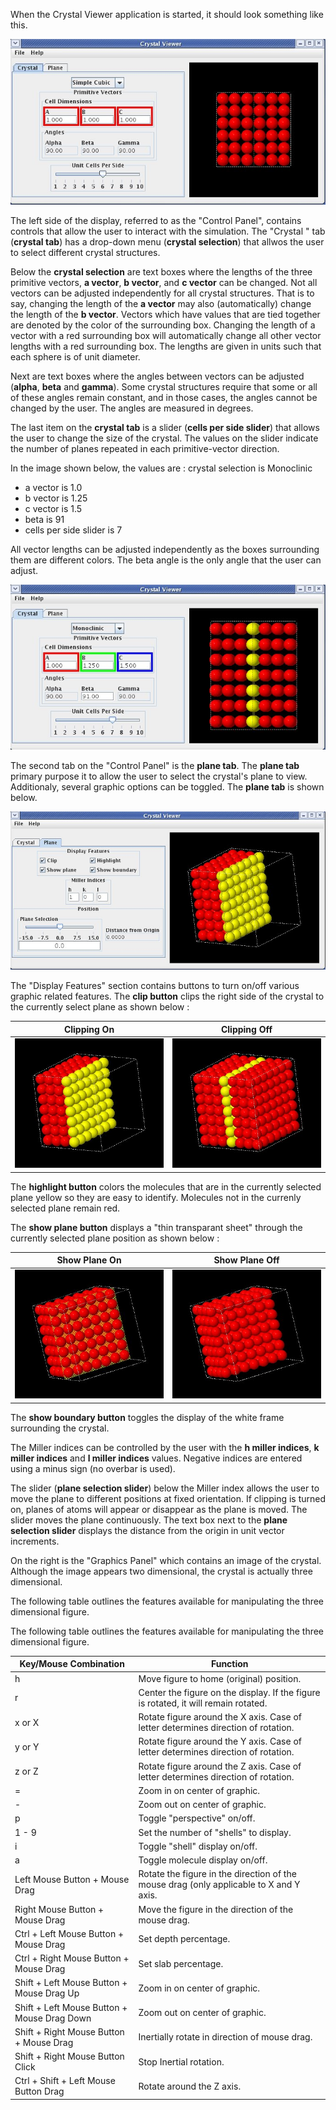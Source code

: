 

When the Crystal Viewer application is started, it should look something like this.



![](./CrystalViewer_Crystal1.jpg)



The left side of the display, referred to as the "Control Panel", contains controls that allow the user to interact with the simulation. 
The "Crystal " tab (**crystal tab**) has a drop-down menu (**crystal selection**) that allwos the user to select different crystal structures.

Below the **crystal selection** are text boxes where the lengths of the three primitive vectors, **a vector**, **b vector**, and **c vector** can be changed. Not all vectors can be adjusted independently for all crystal structures. That is to say, changing the length of the **a vector** may also (automatically) change the length of the **b vector**. Vectors which have values that are tied together are denoted by the color of the surrounding box. Changing the length of a vector with a red surrounding box will automatically change all other vector lengths with a red surrounding box. The lengths are given in units such that each sphere is of unit diameter.

Next are text boxes where the angles between vectors can be adjusted (**alpha**, **beta** and **gamma**). Some crystal structures require that some or all of these angles remain constant, and in those cases, the angles cannot be changed by the user. The angles are measured in degrees.

The last item on the **crystal tab** is a slider (**cells per side slider**) that allows the user to change the size of the crystal. The values on the slider indicate the number of planes repeated in each primitive-vector direction.

In the image shown below, the values are : 
crystal selection is Monoclinic 
* a vector is 1.0 
* b vector is 1.25 
* c vector is 1.5 
* beta is 91 
* cells per side slider is 7

All vector lengths can be adjusted independently as the boxes surrounding them are different colors. The beta angle is the only angle that the user can adjust.



![](./CrystalViewer_Crystal2.jpg)



The second tab on the "Control Panel" is the **plane tab**. The **plane tab** primary purpose it to allow the user to select the crystal's plane to view. Additionaly, several graphic options can be toggled. The **plane tab** is shown below.



![](./CrystalViewer_Crystal3.jpg)



The "Display Features" section contains buttons to turn on/off various graphic related features. The **clip button** clips the right side of the crystal to the currently select plane as shown below :



|Clipping On|Clipping Off|
| ------- | -------- |
| ![](./CrystalViewer_Crystal4.jpg) | ![](./CrystalViewer_Crystal5.jpg) |



The **highlight button** colors the molecules that are in the currently selected plane yellow so they are easy to identify. Molecules not in the currenly selected plane remain red. 

The **show plane button** displays a "thin transparant sheet" through the currently selected plane position as shown below :



| Show Plane On | Show Plane Off |
| - | - |
| ![](./CrystalViewer_Crystal6.jpg) | ![](./CrystalViewer_Crystal7.jpg) |



The **show boundary button** toggles the display of the white frame surrounding the crystal.

The Miller indices can be controlled by the user with the **h miller indices**, **k miller indices** and **l miller indices** values. Negative indices are entered using a minus sign (no overbar is used).

The slider (**plane selection slider**) below the Miller index allows the user to move the plane to different positions at fixed orientation. If clipping is turned on, planes of atoms will appear or disappear as the plane is moved. The slider moves the plane continuously. The text box next to the **plane selection slider** displays the distance from the origin in unit vector increments.

On the right is the "Graphics Panel" which contains an image of the crystal. Although the image appears two dimensional, the crystal is actually three dimensional.

The following table outlines the features available for manipulating the three dimensional figure.


The following table outlines the features available for manipulating the three dimensional figure.

| Key/Mouse Combination | Function |
| - | - |
| h | Move figure to home (original) position. |
| r | Center the figure on the display.  If the figure is rotated, it will remain rotated. |
| x or X | Rotate figure around the X axis.  Case of letter determines direction of rotation. |
| y or Y | Rotate figure around the Y axis.  Case of letter determines direction of rotation. |
| z or Z | Rotate figure around the Z axis.  Case of letter determines direction of rotation. |
| = | Zoom in on center of graphic. |
| - | Zoom out on center of graphic. |
| p | Toggle &quot;perspective&quot; on/off. |
| 1 - 9 | Set the number of &quot;shells&quot; to display. |
| i | Toggle &quot;shell&quot; display on/off. |
| a | Toggle molecule display on/off. |
| Left Mouse Button + Mouse Drag | Rotate the figure in the direction of the mouse drag (only applicable to X and Y axis. |
| Right Mouse Button + Mouse Drag | Move the figure in the direction of the mouse drag. |
| Ctrl + Left Mouse Button + Mouse Drag | Set depth percentage. |
| Ctrl + Right Mouse Button + Mouse Drag | Set slab percentage. |
| Shift + Left Mouse Button + Mouse Drag Up | Zoom in on center of graphic. |
| Shift + Left Mouse Button + Mouse Drag Down | Zoom out on center of graphic. |
| Shift + Right Mouse Button + Mouse Drag | Inertially rotate in direction of mouse drag. |
| Shift + Right Mouse Button Click | Stop Inertial rotation. |
| Ctrl + Shift + Left Mouse Button Drag | Rotate around the Z axis. |
